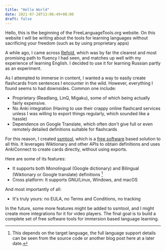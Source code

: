 ```yaml
---
title: "Hello World"
date: 2021-07-28T13:06:49+08:00
draft: false
---
```

Hello, this is the beginning of the FreeLanguageTools.org website. On this website
I will be writing about the tools for learning languages without sacrificing
your freedom (such as by using proprietary apps)

A while ago, I came across [Refold](https://refold.la), which was by far the
clearest and most promising path to fluency I had seen, and matches up well
with my experience of learning English. I decided to use it for learning
Russian partly as an experiment.

As I attempted to immerse in content, I wanted a way to easily create
flashcards from sentences I encounter in the wild. However, everything I found
seems to had downsides. Common one include:
- Proprietary (Readlang, LinQ, Migaku), some of which being actually fairly expensive.
- No Anki integration (Having to use their crappy online flashcard services
  unless I was willing to export things regularly, which sounded like a hassle)
- Dependence on Google Translate, which often don't give full or even remotely
  detailed definitions suitable for flashcards

For this reason, I created
[ssmtool](https://github.com/FreeLanguageTools/ssmtool), which is a 
[free software](https://www.gnu.org/philosophy/free-sw.html) based solution to 
all this. It leverages Wiktionary and other APIs to obtain definitions and uses 
AnkiConnect to create cards directly, without using exports.

Here are some of its features:
- It supports both Monolingual (Google dictionary) and Bilingual (Wiktionary
  or Google translate) definitions [^1]
- Cross platform: It supports GNU/Linux, Windows, and macOS

And most importantly of all:
- It's truly yours: no EULA, no Terms and Conditions, no tracking

In the future, some more features might be added to ssmtool, and I might
create more integrations for it for video players. The final goal is to build
a complete set of free software tools for immersion based language learning.

[^1]: This depends on the target language, the full language support details
  can be seen from the source code or another blog post here at a later date.
